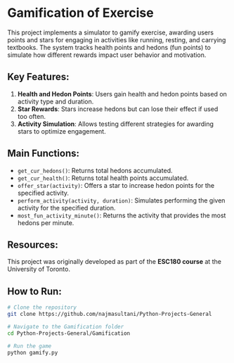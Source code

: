 # Gamification of Exercise

This project implements a simulator to gamify exercise, awarding users points and stars for engaging in activities like running, resting, and carrying textbooks. The system tracks health points and hedons (fun points) to simulate how different rewards impact user behavior and motivation.

## Key Features:
1. **Health and Hedon Points**: Users gain health and hedon points based on activity type and duration.
2. **Star Rewards**: Stars increase hedons but can lose their effect if used too often.
3. **Activity Simulation**: Allows testing different strategies for awarding stars to optimize engagement.

## Main Functions:
- `get_cur_hedons()`: Returns total hedons accumulated.
- `get_cur_health()`: Returns total health points accumulated.
- `offer_star(activity)`: Offers a star to increase hedon points for the specified activity.
- `perform_activity(activity, duration)`: Simulates performing the given activity for the specified duration.
- `most_fun_activity_minute()`: Returns the activity that provides the most hedons per minute.

## Resources:
This project was originally developed as part of the **ESC180 course** at the University of Toronto.

## How to Run:
```bash
# Clone the repository
git clone https://github.com/najmasultani/Python-Projects-General

# Navigate to the Gamification folder
cd Python-Projects-General/Gamification

# Run the game
python gamify.py

